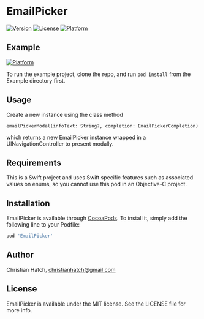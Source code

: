 # EmailPicker

[![Version](https://img.shields.io/cocoapods/v/EmailPicker.svg?style=flat)](http://cocoapods.org/pods/EmailPicker)
[![License](https://img.shields.io/cocoapods/l/EmailPicker.svg?style=flat)](http://cocoapods.org/pods/EmailPicker)
[![Platform](https://img.shields.io/cocoapods/p/EmailPicker.svg?style=flat)](http://cocoapods.org/pods/EmailPicker)


## Example
[![Platform](https://github.com/dockwa/EmailPicker/blob/master/Sample.gif)](http://cocoapods.org/pods/EmailPicker)

To run the example project, clone the repo, and run `pod install` from the Example directory first.

## Usage
Create a new instance using the class method 
``` 
emailPickerModal(infoText: String?, completion: EmailPickerCompletion)
```
which returns a new EmailPicker instance wrapped in a UINavigationController to present modally. 

## Requirements
This is a Swift project and uses Swift specific features such as associated values on enums, so you cannot use this pod in an Objective-C project.

## Installation

EmailPicker is available through [CocoaPods](http://cocoapods.org). To install
it, simply add the following line to your Podfile:

```ruby
pod 'EmailPicker'
```

## Author

Christian Hatch, christianhatch@gmail.com

## License

EmailPicker is available under the MIT license. See the LICENSE file for more info.
